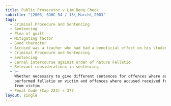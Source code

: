 ```yaml
---
title: Public Prosecutor v Lim Beng Cheok
subtitle: "[2003] SGHC 54 / 13\_March\_2003"
tags:
  - Criminal Procedure and Sentencing
  - Sentencing
  - Plea of guilt
  - Mitigating factor
  - Good character
  - Accused was a teacher who had had a beneficial effect on his students
  - Criminal Procedure and Sentencing
  - Sentencing
  - Carnal intercourse against order of nature Fellatio
  - Relevant considerations in sentencing
  - >-
    Whether necessary to give different sentences for offences where accused
    performed fellatio on victim and offences where accused received fellatio
    from victim
  - Penal Code (Cap 224) s 377
layout: single
---
```


